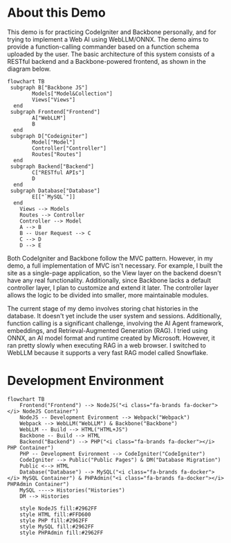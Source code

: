 # About this Demo

This demo is for practicing CodeIgniter and Backbone personally, and for trying to implement a Web AI using WebLLM/ONNX. The demo aims to provide a function-calling commander based on a function schema uploaded by the user. The basic architecture of this system consists of a RESTful backend and a Backbone-powered frontend, as shown in the diagram below.

```mermaid
flowchart TB
 subgraph B["Backbone JS"]
        Models["Model&Collection"]
        Views["Views"]
  end
 subgraph Frontend["Frontend"]
        A["WebLLM"]
        B
  end
 subgraph D["Codeigniter"]
        Model["Model"]
        Controller["Controller"]
        Routes["Routes"]
  end
 subgraph Backend["Backend"]
        C["RESTful APIs"]
        D
  end
 subgraph Database["Database"]
        E[["`MySQL`"]]
  end
    Views --> Models
    Routes --> Controller
    Controller --> Model
    A --> B
    B -- User Request --> C
    C --> D
    D --> E

```

Both CodeIgniter and Backbone follow the MVC pattern. However, in my demo, a full implementation of MVC isn't necessary. For example, I built the site as a single-page application, so the View layer on the backend doesn't have any real functionality. Additionally, since Backbone lacks a default controller layer, I plan to customize and extend it later. The controller layer allows the logic to be divided into smaller, more maintainable modules.

The current stage of my demo involves storing chat histories in the database. It doesn't yet include the user system and sessions. Additionally, function calling is a significant challenge, involving the AI Agent framework, embeddings, and Retrieval-Augmented Generation (RAG). I tried using ONNX, an AI model format and runtime created by Microsoft. However, it ran pretty slowly when executing RAG in a web browser. I switched to WebLLM because it supports a very fast RAG model called Snowflake.

# Development Environment

```mermaid
flowchart TB
    Frontend("Frontend") --> NodeJS("<i class="fa-brands fa-docker"></i> NodeJS Container")
    NodeJS -- Development Evironment --> Webpack("Webpack")
    Webpack --> WebLLM("WebLLM") & Backbone("Backbone")
    WebLLM -- Build --> HTML("HTML+JS")
    Backbone -- Build --> HTML
    Backend("Backend") --> PHP("<i class="fa-brands fa-docker"></i> PHP Container")
    PHP -- Development Evironment --> CodeIgniter("CodeIgniter")
    CodeIgniter --> Public("Public Pages") & DM("Database Migration")
    Public <--> HTML
    Database("Database") --> MySQL("<i class="fa-brands fa-docker"></i> MySQL Container") & PHPAdmin("<i class="fa-brands fa-docker"></i> PHPAdmin Container")
    MySQL ----> Histories("Histories")
    DM --> Histories

    style NodeJS fill:#2962FF
    style HTML fill:#FFD600
    style PHP fill:#2962FF
    style MySQL fill:#2962FF
    style PHPAdmin fill:#2962FF

```


